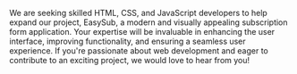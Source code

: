We are seeking skilled HTML, CSS, and JavaScript developers to help expand our project, EasySub, a modern and visually appealing subscription form application. Your expertise will be invaluable in enhancing the user interface, improving functionality, and ensuring a seamless user experience. If you're passionate about web development and eager to contribute to an exciting project, we would love to hear from you!
